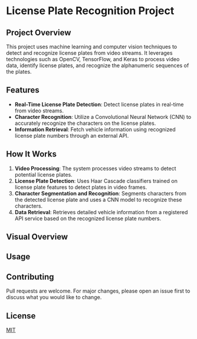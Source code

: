 # License Plate Recognition Project

## Project Overview
This project uses machine learning and computer vision techniques to detect and recognize license plates from video streams. It leverages technologies such as OpenCV, TensorFlow, and Keras to process video data, identify license plates, and recognize the alphanumeric sequences of the plates.

## Features
- **Real-Time License Plate Detection**: Detect license plates in real-time from video streams.
- **Character Recognition**: Utilize a Convolutional Neural Network (CNN) to accurately recognize the characters on the license plates.
- **Information Retrieval**: Fetch vehicle information using recognized license plate numbers through an external API.

## How It Works
1. **Video Processing**: The system processes video streams to detect potential license plates.
2. **License Plate Detection**: Uses Haar Cascade classifiers trained on license plate features to detect plates in video frames.
3. **Character Segmentation and Recognition**: Segments characters from the detected license plate and uses a CNN model to recognize these characters.
4. **Data Retrieval**: Retrieves detailed vehicle information from a registered API service based on the recognized license plate numbers.

## Visual Overview


## Usage

## Contributing
Pull requests are welcome. For major changes, please open an issue first to discuss what you would like to change.

## License
[MIT](https://choosealicense.com/licenses/mit/)


